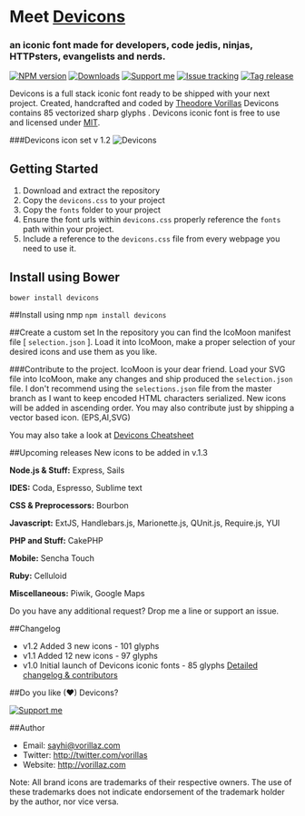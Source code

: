 # Meet  [Devicons](http://vorillaz.github.io/devicons/)
### an iconic font made for developers, code jedis, ninjas, HTTPsters, evangelists and nerds.

[![NPM version][npm-image]][npm-url] 
[![Downloads][downloads-image]][npm-url] 
[![Support me][gittip-image]][gittip-url] 
[![Issue tracking][issues-image]][issues-url]
[![Tag release][tag-release]][tags-url]

Devicons is a full stack iconic font ready to be shipped with your next project. Created, handcrafted and coded by [Theodore Vorillas](http://twitter.com/vorillas) Devicons contains 85 vectorized sharp glyphs .
Devicons iconic font is free to use and licensed under [MIT](http://opensource.org/licenses/MIT).  


###Devicons icon set v 1.2
![Devicons](http://i.imgur.com/vqz74sT.png)


## Getting Started

 1. Download and extract the repository
 2. Copy the `devicons.css` to your project
 3. Copy the `fonts` folder to your project
 4. Ensure the font urls within `devicons.css` properly reference the `fonts` path within your project.
 5. Include a reference to the `devicons.css` file from every webpage you need to use it.

## Install using Bower

`bower install devicons`

##Install using nmp
`npm install devicons`

##Create a custom set
In the repository you can find the IcoMoon manifest file [ `selection.json` ]. Load it into IcoMoon, make a proper selection of your desired icons and use them as you like.

###Contribute to the project.
IcoMoon is your dear friend. Load your SVG file into IcoMoon, make any changes and ship produced the `selection.json` file. I don't recommend using the `selections.json` file from the master branch as I want to keep encoded HTML characters serialized. New icons will be added in ascending order. You may also contribute just by shipping a vector based icon. (EPS,AI,SVG)


You may also take a look at [Devicons Cheatsheet](http://vorillaz.github.io/devicons/#cheat)

##Upcoming releases
New icons to be added in v.1.3

**Node.js & Stuff:** Express, Sails

**IDES:** Coda, Espresso, Sublime text

**CSS & Preprocessors:** Bourbon

**Javascript:** ExtJS, Handlebars.js, Marionette.js, QUnit.js, Require.js, YUI

**PHP and Stuff:** CakePHP

**Mobile:** Sencha Touch

**Ruby:** Celluloid

**Miscellaneous:** Piwik, Google Maps

Do you have any additional request? Drop me a line or support an issue.



##Changelog
- v1.2 Added 3 new icons - 101 glyphs 
- v1.1 Added 12 new icons - 97 glyphs 
- v1.0 Initial launch of Devicons iconic fonts - 85 glyphs 
[Detailed changelog & contributors](/CHANGELOG.md)


##Do you like (♥) Devicons? 

[![Support me][gittip-image]][gittip-url] 


##Author
- Email: sayhi@vorillaz.com
- Twitter: http://twitter.com/vorillas
- Website: http://vorillaz.com

Note: All brand icons are trademarks of their respective owners. The use of these trademarks does not indicate endorsement of the trademark holder by the author, nor vice versa.




[gittip-url]: https://www.gittip.com/vorillaz/
[gittip-image]: http://img.shields.io/gittip/vorillaz.svg

[downloads-image]: http://img.shields.io/npm/dm/devicons.svg
[npm-url]: https://npmjs.org/package/devicons
[npm-image]: http://img.shields.io/npm/v/devicons.svg


[issues-url]: https://github.com/vorillaz/devicons/issues
[issues-image]: http://img.shields.io/github/issues/vorillaz/devicons.svg

[tag-release]: http://img.shields.io/github/tag/vorillaz/devicons.svg
[tags-url]: https://github.com/vorillaz/devicons/releases
